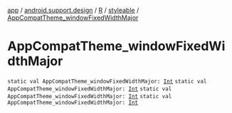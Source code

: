 [app](../../../index.md) / [android.support.design](../../index.md) / [R](../index.md) / [styleable](index.md) / [AppCompatTheme_windowFixedWidthMajor](.)

# AppCompatTheme_windowFixedWidthMajor

`static val AppCompatTheme_windowFixedWidthMajor: `[`Int`](https://kotlinlang.org/api/latest/jvm/stdlib/kotlin/-int/index.html)
`static val AppCompatTheme_windowFixedWidthMajor: `[`Int`](https://kotlinlang.org/api/latest/jvm/stdlib/kotlin/-int/index.html)
`static val AppCompatTheme_windowFixedWidthMajor: `[`Int`](https://kotlinlang.org/api/latest/jvm/stdlib/kotlin/-int/index.html)
`static val AppCompatTheme_windowFixedWidthMajor: `[`Int`](https://kotlinlang.org/api/latest/jvm/stdlib/kotlin/-int/index.html)